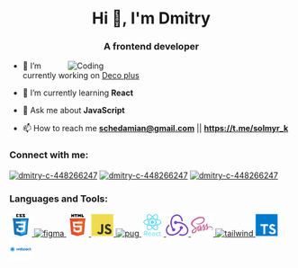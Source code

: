 <h1 align="center">Hi 👋, I'm Dmitry</h1>
<h3 align="center">A frontend developer</h3>
<img align="right" alt="Coding" width="400" src="https://camo.githubusercontent.com/b6a43f20f9fa31e8f42f3a4334a6351fc90801332bd2e772f76282b8e6729253/68747470733a2f2f692e70696e696d672e636f6d2f6f726967696e616c732f63642f35392f64362f63643539643632366463383633393766653435303830653665396337303237642e676966"/>


- 🔭 I’m currently working on [Deco plus](https://github.com/Solmyrik/deco)

- 🌱 I’m currently learning **React**

- 💬 Ask me about **JavaScript**

- 📫 How to reach me **schedamian@gmail.com** || **https://t.me/solmyr_k**

<h3 align="left">Connect with me:</h3>
<p align="left">
<a href="https://linkedin.com/in/dmitry-c-448266247" target="blank"><img align="center" src="https://raw.githubusercontent.com/rahuldkjain/github-profile-readme-generator/master/src/images/icons/Social/linked-in-alt.svg" alt="dmitry-c-448266247" height="30" width="40" /></a>
<a href="https://t.me/solmyr_k" target="blank"><img align="center" src="https://toplogos.ru/images/logo-telegram.png" alt="dmitry-c-448266247" height="40" width="40" /></a>
 <a href="https://api.whatsapp.com/send?phone=79158152958" target="blank"><img align="center" src="https://toplogos.ru/images/logo-whatsapp.png" alt="dmitry-c-448266247" height="40" width="40" /></a>
</p>

<h3 align="left">Languages and Tools:</h3>
<p align="left"> 
 <a href="https://www.w3schools.com/css/" target="_blank" rel="noreferrer"> <img src="https://raw.githubusercontent.com/devicons/devicon/master/icons/css3/css3-original-wordmark.svg" alt="css3" width="40" height="40"/> </a> <a href="https://www.figma.com/" target="_blank" rel="noreferrer"> <img src="https://www.vectorlogo.zone/logos/figma/figma-icon.svg" alt="figma" width="40" height="40"/> </a> <a href="https://www.w3.org/html/" target="_blank" rel="noreferrer"> <img src="https://raw.githubusercontent.com/devicons/devicon/master/icons/html5/html5-original-wordmark.svg" alt="html5" width="40" height="40"/> </a> <a href="https://developer.mozilla.org/en-US/docs/Web/JavaScript" target="_blank" rel="noreferrer"> <img src="https://raw.githubusercontent.com/devicons/devicon/master/icons/javascript/javascript-original.svg" alt="javascript" width="40" height="40"/> </a> <a href="https://pugjs.org" target="_blank" rel="noreferrer"> <img src="https://cdn.worldvectorlogo.com/logos/pug.svg" alt="pug" width="40" height="40"/> </a> <a href="https://reactjs.org/" target="_blank" rel="noreferrer"> <img src="https://raw.githubusercontent.com/devicons/devicon/master/icons/react/react-original-wordmark.svg" alt="react" width="40" height="40"/> </a> <a href="https://redux.js.org" target="_blank" rel="noreferrer"> <img src="https://raw.githubusercontent.com/devicons/devicon/master/icons/redux/redux-original.svg" alt="redux" width="40" height="40"/> </a> <a href="https://sass-lang.com" target="_blank" rel="noreferrer"> <img src="https://raw.githubusercontent.com/devicons/devicon/master/icons/sass/sass-original.svg" alt="sass" width="40" height="40"/> </a> <a href="https://tailwindcss.com/" target="_blank" rel="noreferrer"> <img src="https://www.vectorlogo.zone/logos/tailwindcss/tailwindcss-icon.svg" alt="tailwind" width="40" height="40"/> </a> <a href="https://www.typescriptlang.org/" target="_blank" rel="noreferrer"> <img src="https://raw.githubusercontent.com/devicons/devicon/master/icons/typescript/typescript-original.svg" alt="typescript" width="40" height="40"/> </a> <a href="https://webpack.js.org" target="_blank" rel="noreferrer"> <img src="https://raw.githubusercontent.com/devicons/devicon/d00d0969292a6569d45b06d3f350f463a0107b0d/icons/webpack/webpack-original-wordmark.svg" alt="webpack" width="40" height="40"/> </a> </p>
